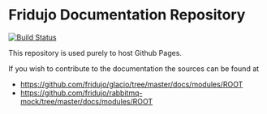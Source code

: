 # Fridujo Documentation Repository

[![Build Status](https://travis-ci.com/fridujo/fridujo-docs.svg?branch=master)](https://travis-ci.com/fridujo/fridujo-docs)

This repository is used purely to host Github Pages.

If you wish to contribute to the documentation the sources can be found at
* https://github.com/fridujo/glacio/tree/master/docs/modules/ROOT
* https://github.com/fridujo/rabbitmq-mock/tree/master/docs/modules/ROOT
